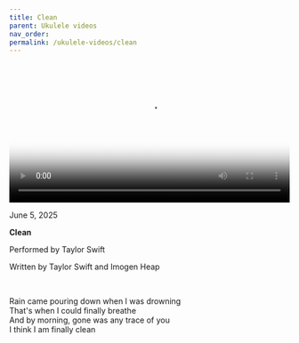 ```yaml
---
title: Clean
parent: Ukulele videos
nav_order:
permalink: /ukulele-videos/clean
---
```


<video controls width="100%" poster="{{site.baseurl}}/videos/thumbnails/Clean.png">
  <source src="{{site.baseurl}}/videos/Clean.mov" type="video/mp4">
</video>

<p class="date">June 5, 2025</p>

<b>Clean</b>

Performed by Taylor Swift

Written by Taylor Swift and Imogen Heap

<br>

<p class="lyrics">
Rain came pouring down when I was drowning<br>
That's when I could finally breathe<br>
And by morning, gone was any trace of you<br>
I think I am finally clean
</p>
